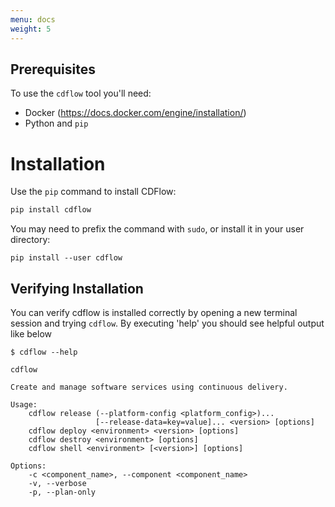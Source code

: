 ```yaml
---
menu: docs
weight: 5
---
```


## Prerequisites

To use the `cdflow` tool you'll need:

 - Docker (https://docs.docker.com/engine/installation/)
 - Python and `pip`

# Installation

Use the `pip` command to install CDFlow:

```bash
pip install cdflow
```

You may need to prefix the command with `sudo`, or install it in your user directory:

```shell
pip install --user cdflow
```

## Verifying Installation

You can verify cdflow is installed correctly by opening a new terminal session and trying `cdflow`. By executing 'help' you should see helpful output like below

```
$ cdflow --help

cdflow

Create and manage software services using continuous delivery.

Usage:
    cdflow release (--platform-config <platform_config>)...
                   [--release-data=key=value]... <version> [options]
    cdflow deploy <environment> <version> [options]
    cdflow destroy <environment> [options]
    cdflow shell <environment> [<version>] [options]

Options:
    -c <component_name>, --component <component_name>
    -v, --verbose
    -p, --plan-only
```

